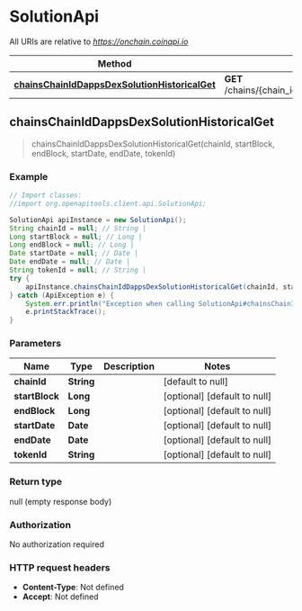 # SolutionApi

All URIs are relative to *https://onchain.coinapi.io*

Method | HTTP request | Description
------------- | ------------- | -------------
[**chainsChainIdDappsDexSolutionHistoricalGet**](SolutionApi.md#chainsChainIdDappsDexSolutionHistoricalGet) | **GET** /chains/{chain_id}/dapps/dex/solution/historical | 



## chainsChainIdDappsDexSolutionHistoricalGet

> chainsChainIdDappsDexSolutionHistoricalGet(chainId, startBlock, endBlock, startDate, endDate, tokenId)



### Example

```java
// Import classes:
//import org.openapitools.client.api.SolutionApi;

SolutionApi apiInstance = new SolutionApi();
String chainId = null; // String | 
Long startBlock = null; // Long | 
Long endBlock = null; // Long | 
Date startDate = null; // Date | 
Date endDate = null; // Date | 
String tokenId = null; // String | 
try {
    apiInstance.chainsChainIdDappsDexSolutionHistoricalGet(chainId, startBlock, endBlock, startDate, endDate, tokenId);
} catch (ApiException e) {
    System.err.println("Exception when calling SolutionApi#chainsChainIdDappsDexSolutionHistoricalGet");
    e.printStackTrace();
}
```

### Parameters


Name | Type | Description  | Notes
------------- | ------------- | ------------- | -------------
 **chainId** | **String**|  | [default to null]
 **startBlock** | **Long**|  | [optional] [default to null]
 **endBlock** | **Long**|  | [optional] [default to null]
 **startDate** | **Date**|  | [optional] [default to null]
 **endDate** | **Date**|  | [optional] [default to null]
 **tokenId** | **String**|  | [optional] [default to null]

### Return type

null (empty response body)

### Authorization

No authorization required

### HTTP request headers

- **Content-Type**: Not defined
- **Accept**: Not defined

